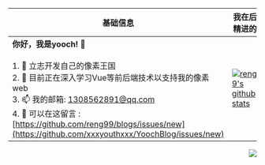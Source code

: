 |基础信息|我在后续精进的！|
|----------------------------------------------------------------------|----------------------------------------------------------------------|
| __你好，我是yooch! 👋__<br/><br/>1. 🔭 立志开发自己的像素王国<br/>2. 🌱 目前正在深入学习Vue等前后端技术以支持我的像素web<br/>3. 📫 我的邮箱: 1308562891@qq.com<br/>4. 💬 可以在这留言 : [https://github.com/reng99/blogs/issues/new](https://github.com/xxxyouthxxx/YoochBlog/issues/new) | [![reng99's github stats](https://github-readme-stats.vercel.app/api?username=xxxyouthxxx&show_icons=true&theme=dracula)](https://github.com/anuraghazra/github-readme-stats) |
<img align="right" src="https://count.getloli.com/get/@:xxxyouthxxx?theme=moebooru">
